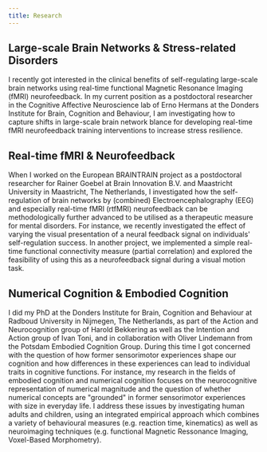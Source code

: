 ```yaml
---
title: Research
---
```


## Large-scale Brain Networks & Stress-related Disorders
I recently got interested in the clinical benefits of self-regulating
large-scale brain networks using real-time functional Magnetic Resonance
Imaging (fMRI) neurofeedback. In my current position as a postdoctoral
researcher in the Cognitive Affective Neuroscience lab of Erno Hermans at
the Donders Institute for Brain, Cognition and Behaviour, I am
investigating how to capture shifts in large-scale brain network blance
for developing real-time fMRI neurofeedback training interventions to
increase stress resilience.

## Real-time fMRI & Neurofeedback
When I worked on the European BRAINTRAIN project as a postdoctoral
researcher for Rainer Goebel at Brain Innovation B.V. and Maastricht University
in Maastricht, The Netherlands, I investigated how the self-regulation of brain
networks by (combined) Electroencephalography (EEG) and especially real-time
fMRI (rtfMRI) neurofeedback can be methodologically further advanced to be
utilised as a therapeutic measure for mental disorders.
For instance, we recently investigated the effect of varying the visual
presentation of a neural feedback signal on individuals' self-regulation
success. In another project, we implemented a simple real-time functional
connectivity measure (partial correlation) and explored the feasibility of
using this as a neurofeedback signal during a visual motion task.

## Numerical Cognition & Embodied Cognition
I did my PhD at the Donders Institute for Brain, Cognition and Behaviour at
Radboud University in Nijmegen, The Netherlands, as part of the Action and
Neurocognition group of Harold Bekkering as well as the Intention and Action
group of Ivan Toni, and in collaboration with Oliver Lindemann from the Potsdam
Embodied Cognition Group. During this time I got concerned with the question of
how former sensorimotor experiences shape our cognition and how differences in
these experiences can lead to individual traits in cognitive functions. For
instance, my research in the fields of embodied cognition and numerical
cognition focuses on the neurocognitive representation of numerical magnitude
and the question of whether numerical concepts are "grounded" in former
sensorimotor experiences with size in everyday life. I address these issues by
investigating human adults and children, using an integrated empirical approach
which combines a variety of behavioural measures (e.g. reaction time,
kinematics) as well as neuroimaging techniques (e.g. functional Magnetic
Ressonance Imaging, Voxel-Based Morphometry).
